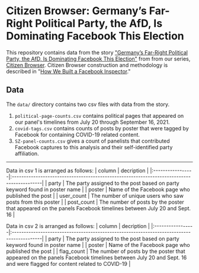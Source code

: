 # Citizen Browser: Germany’s Far-Right Political Party, the AfD, Is Dominating Facebook This Election
This repository contains data from the story ["Germany’s Far-Right Political Party, the AfD, Is Dominating Facebook This Election"](https://themarkup.org) from from our series, [Citizen Browser](https://themarkup.org/citizen-browser/). Citizen Browser construction and methodology is described in "[How We Built a Facebook Inspector](https://themarkup.org/citizen-browser/2021/01/05/how-we-built-a-facebook-inspector)."

## Data
The `data/` directory contains two csv files with data from the story.

1. `political-page-counts.csv` contains political pages that appeared on our panel's timelines from July 20 through September 16, 2021.
2. `covid-tags.csv` contains counts of posts by poster that were tagged by Facebook for containing COVID-19 related content.
3. `SZ-panel-counts.csv` gives a count of panelists that contributed Facebook captures to this analysis and their self-identified party affiliation.

-----

Data in csv 1 is arranged as follows:
| column           | decription                                                                                |
|:-----------------|:------------------------------------------------------------------------------------------|
| party   | The party assigned to the post based on party keyword found in poster name                           |
| poster       | Name of the Facebook page who published the post  |
| user_count      | The number of unique users who saw posts from this poster  |
| post_count       | The number of posts by the poster that appeared on the panels Facebook timelines between July 20 and Sept. 16  |


Data in csv 2 is arranged as follows:
| column           | decription                                                                                |
|:-----------------|:------------------------------------------------------------------------------------------|
| party   | The party assigned to the post based on party keyword found in poster name                           |
| poster       | Name of the Facebook page who published the post  |
| flag_count      | The number of posts by the poster that appeared on the panels Facebook timelines between July 20 and Sept. 16 and were flagged for content related to COVID-19  |

